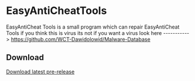 # EasyAntiCheatTools
EasyAntiCheat Tools is a small program which can repair EasyAntiCheat Tools if you think this is virus its not if you want a virus look here
-----------> https://github.com/WCT-Dawidolowid/Malware-Database
## Download
[Download latest pre-release](https://github.com/WCT-Dawidolowid/EasyAntiCheatTools/releases/tag/Tool)
